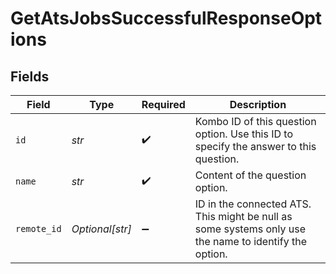 # GetAtsJobsSuccessfulResponseOptions


## Fields

| Field                                                                                                 | Type                                                                                                  | Required                                                                                              | Description                                                                                           |
| ----------------------------------------------------------------------------------------------------- | ----------------------------------------------------------------------------------------------------- | ----------------------------------------------------------------------------------------------------- | ----------------------------------------------------------------------------------------------------- |
| `id`                                                                                                  | *str*                                                                                                 | :heavy_check_mark:                                                                                    | Kombo ID of this question option. Use this ID to specify the answer to this question.                 |
| `name`                                                                                                | *str*                                                                                                 | :heavy_check_mark:                                                                                    | Content of the question option.                                                                       |
| `remote_id`                                                                                           | *Optional[str]*                                                                                       | :heavy_minus_sign:                                                                                    | ID in the connected ATS. This might be null as some systems only use the name to identify the option. |
